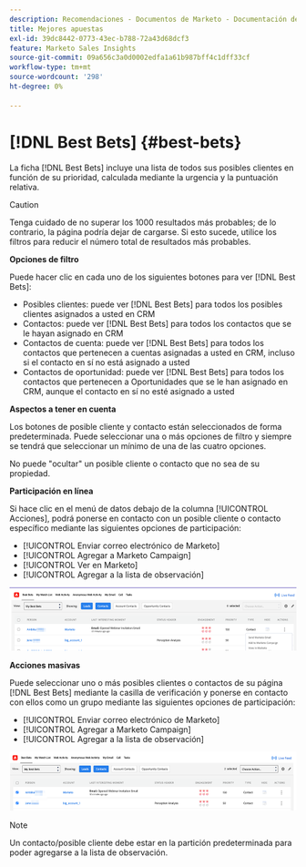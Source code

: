```yaml
---
description: Recomendaciones - Documentos de Marketo - Documentación del producto
title: Mejores apuestas
exl-id: 39dc8442-0773-43ec-b788-72a43d68dcf3
feature: Marketo Sales Insights
source-git-commit: 09a656c3a0d0002edfa1a61b987bff4c1dff33cf
workflow-type: tm+mt
source-wordcount: '298'
ht-degree: 0%

---
```


# [!DNL Best Bets] {#best-bets}

La ficha [!DNL Best Bets] incluye una lista de todos sus posibles clientes en función de su prioridad, calculada mediante la urgencia y la puntuación relativa.

>[!CAUTION]
>
>Tenga cuidado de no superar los 1000 resultados más probables; de lo contrario, la página podría dejar de cargarse. Si esto sucede, utilice los filtros para reducir el número total de resultados más probables.

**Opciones de filtro**

Puede hacer clic en cada uno de los siguientes botones para ver [!DNL Best Bets]:

* Posibles clientes: puede ver [!DNL Best Bets] para todos los posibles clientes asignados a usted en CRM
* Contactos: puede ver [!DNL Best Bets] para todos los contactos que se le hayan asignado en CRM
* Contactos de cuenta: puede ver [!DNL Best Bets] para todos los contactos que pertenecen a cuentas asignadas a usted en CRM, incluso si el contacto en sí no está asignado a usted
* Contactos de oportunidad: puede ver [!DNL Best Bets] para todos los contactos que pertenecen a Oportunidades que se le han asignado en CRM, aunque el contacto en sí no esté asignado a usted

**Aspectos a tener en cuenta**

Los botones de posible cliente y contacto están seleccionados de forma predeterminada. Puede seleccionar una o más opciones de filtro y siempre se tendrá que seleccionar un mínimo de una de las cuatro opciones.

No puede &quot;ocultar&quot; un posible cliente o contacto que no sea de su propiedad.

**Participación en línea**

Si hace clic en el menú de datos debajo de la columna [!UICONTROL Acciones], podrá ponerse en contacto con un posible cliente o contacto específico mediante las siguientes opciones de participación:

* [!UICONTROL Enviar correo electrónico de Marketo]
* [!UICONTROL Agregar a Marketo Campaign]
* [!UICONTROL Ver en Marketo]
* [!UICONTROL Agregar a la lista de observación]

![](assets/best-bets-1.png)

**Acciones masivas**

Puede seleccionar uno o más posibles clientes o contactos de su página [!DNL Best Bets] mediante la casilla de verificación y ponerse en contacto con ellos como un grupo mediante las siguientes opciones de participación:

* [!UICONTROL Enviar correo electrónico de Marketo]
* [!UICONTROL Agregar a Marketo Campaign]
* [!UICONTROL Agregar a la lista de observación]

![](assets/best-bets-2.png)

>[!NOTE]
>
>Un contacto/posible cliente debe estar en la partición predeterminada para poder agregarse a la lista de observación.
